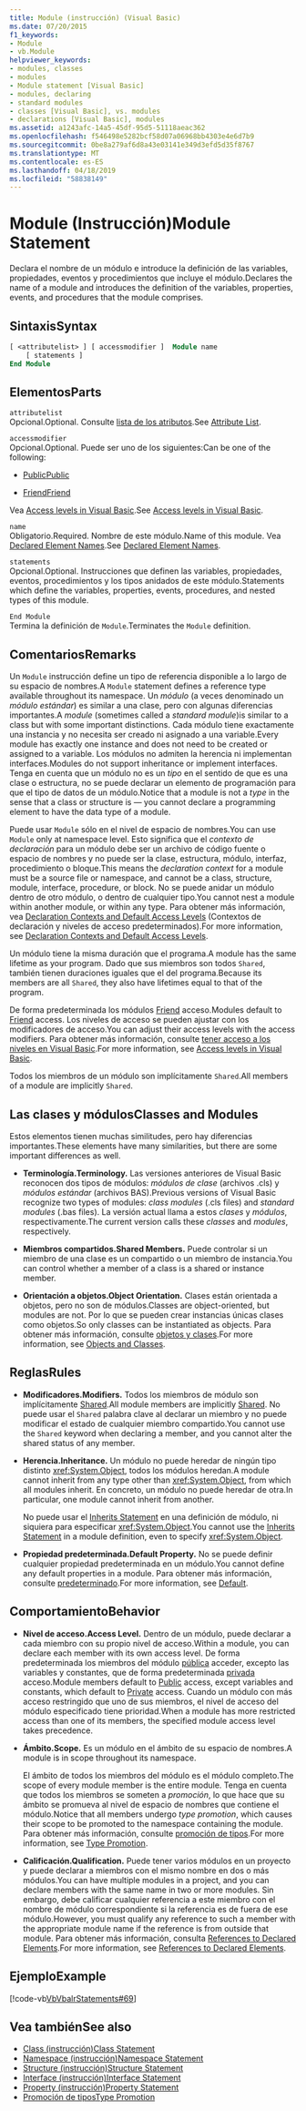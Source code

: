 ```yaml
---
title: Module (instrucción) (Visual Basic)
ms.date: 07/20/2015
f1_keywords:
- Module
- vb.Module
helpviewer_keywords:
- modules, classes
- modules
- Module statement [Visual Basic]
- modules, declaring
- standard modules
- classes [Visual Basic], vs. modules
- declarations [Visual Basic], modules
ms.assetid: a1243afc-14a5-45df-95d5-51118aeac362
ms.openlocfilehash: f546498e5282bcf58d07a06968bb4303e4e6d7b9
ms.sourcegitcommit: 0be8a279af6d8a43e03141e349d3efd5d35f8767
ms.translationtype: MT
ms.contentlocale: es-ES
ms.lasthandoff: 04/18/2019
ms.locfileid: "58838149"
---
```

# <a name="module-statement"></a><span data-ttu-id="8914c-102">Module (Instrucción)</span><span class="sxs-lookup"><span data-stu-id="8914c-102">Module Statement</span></span>
<span data-ttu-id="8914c-103">Declara el nombre de un módulo e introduce la definición de las variables, propiedades, eventos y procedimientos que incluye el módulo.</span><span class="sxs-lookup"><span data-stu-id="8914c-103">Declares the name of a module and introduces the definition of the variables, properties, events, and procedures that the module comprises.</span></span>  
  
## <a name="syntax"></a><span data-ttu-id="8914c-104">Sintaxis</span><span class="sxs-lookup"><span data-stu-id="8914c-104">Syntax</span></span>  
  
```vb 
[ <attributelist> ] [ accessmodifier ]  Module name  
    [ statements ]  
End Module  
```  
  
## <a name="parts"></a><span data-ttu-id="8914c-105">Elementos</span><span class="sxs-lookup"><span data-stu-id="8914c-105">Parts</span></span>  
 `attributelist`  
 <span data-ttu-id="8914c-106">Opcional.</span><span class="sxs-lookup"><span data-stu-id="8914c-106">Optional.</span></span> <span data-ttu-id="8914c-107">Consulte [lista de los atributos](../../../visual-basic/language-reference/statements/attribute-list.md).</span><span class="sxs-lookup"><span data-stu-id="8914c-107">See [Attribute List](../../../visual-basic/language-reference/statements/attribute-list.md).</span></span>  
  
 `accessmodifier`  
 <span data-ttu-id="8914c-108">Opcional.</span><span class="sxs-lookup"><span data-stu-id="8914c-108">Optional.</span></span> <span data-ttu-id="8914c-109">Puede ser uno de los siguientes:</span><span class="sxs-lookup"><span data-stu-id="8914c-109">Can be one of the following:</span></span>  
  
-   [<span data-ttu-id="8914c-110">Public</span><span class="sxs-lookup"><span data-stu-id="8914c-110">Public</span></span>](../../../visual-basic/language-reference/modifiers/public.md)  
  
-   [<span data-ttu-id="8914c-111">Friend</span><span class="sxs-lookup"><span data-stu-id="8914c-111">Friend</span></span>](../../../visual-basic/language-reference/modifiers/friend.md)  
  
 <span data-ttu-id="8914c-112">Vea [Access levels in Visual Basic](../../../visual-basic/programming-guide/language-features/declared-elements/access-levels.md).</span><span class="sxs-lookup"><span data-stu-id="8914c-112">See [Access levels in Visual Basic](../../../visual-basic/programming-guide/language-features/declared-elements/access-levels.md).</span></span>  
  
 `name`  
 <span data-ttu-id="8914c-113">Obligatorio.</span><span class="sxs-lookup"><span data-stu-id="8914c-113">Required.</span></span> <span data-ttu-id="8914c-114">Nombre de este módulo.</span><span class="sxs-lookup"><span data-stu-id="8914c-114">Name of this module.</span></span> <span data-ttu-id="8914c-115">Vea [Declared Element Names](../../../visual-basic/programming-guide/language-features/declared-elements/declared-element-names.md).</span><span class="sxs-lookup"><span data-stu-id="8914c-115">See [Declared Element Names](../../../visual-basic/programming-guide/language-features/declared-elements/declared-element-names.md).</span></span>  
  
 `statements`  
 <span data-ttu-id="8914c-116">Opcional.</span><span class="sxs-lookup"><span data-stu-id="8914c-116">Optional.</span></span> <span data-ttu-id="8914c-117">Instrucciones que definen las variables, propiedades, eventos, procedimientos y los tipos anidados de este módulo.</span><span class="sxs-lookup"><span data-stu-id="8914c-117">Statements which define the variables, properties, events, procedures, and nested types of this module.</span></span>  
  
 `End Module`  
 <span data-ttu-id="8914c-118">Termina la definición de `Module`.</span><span class="sxs-lookup"><span data-stu-id="8914c-118">Terminates the `Module` definition.</span></span>  
  
## <a name="remarks"></a><span data-ttu-id="8914c-119">Comentarios</span><span class="sxs-lookup"><span data-stu-id="8914c-119">Remarks</span></span>  
 <span data-ttu-id="8914c-120">Un `Module` instrucción define un tipo de referencia disponible a lo largo de su espacio de nombres.</span><span class="sxs-lookup"><span data-stu-id="8914c-120">A `Module` statement defines a reference type available throughout its namespace.</span></span> <span data-ttu-id="8914c-121">Un *módulo* (a veces denominado un *módulo estándar*) es similar a una clase, pero con algunas diferencias importantes.</span><span class="sxs-lookup"><span data-stu-id="8914c-121">A *module* (sometimes called a *standard module*)is similar to a class but with some important distinctions.</span></span> <span data-ttu-id="8914c-122">Cada módulo tiene exactamente una instancia y no necesita ser creado ni asignado a una variable.</span><span class="sxs-lookup"><span data-stu-id="8914c-122">Every module has exactly one instance and does not need to be created or assigned to a variable.</span></span> <span data-ttu-id="8914c-123">Los módulos no admiten la herencia ni implementan interfaces.</span><span class="sxs-lookup"><span data-stu-id="8914c-123">Modules do not support inheritance or implement interfaces.</span></span> <span data-ttu-id="8914c-124">Tenga en cuenta que un módulo no es un *tipo* en el sentido de que es una clase o estructura, no se puede declarar un elemento de programación para que el tipo de datos de un módulo.</span><span class="sxs-lookup"><span data-stu-id="8914c-124">Notice that a module is not a *type* in the sense that a class or structure is — you cannot declare a programming element to have the data type of a module.</span></span>  
  
 <span data-ttu-id="8914c-125">Puede usar `Module` sólo en el nivel de espacio de nombres.</span><span class="sxs-lookup"><span data-stu-id="8914c-125">You can use `Module` only at namespace level.</span></span> <span data-ttu-id="8914c-126">Esto significa que el *contexto de declaración* para un módulo debe ser un archivo de código fuente o espacio de nombres y no puede ser la clase, estructura, módulo, interfaz, procedimiento o bloque.</span><span class="sxs-lookup"><span data-stu-id="8914c-126">This means the *declaration context* for a module must be a source file or namespace, and cannot be a class, structure, module, interface, procedure, or block.</span></span> <span data-ttu-id="8914c-127">No se puede anidar un módulo dentro de otro módulo, o dentro de cualquier tipo.</span><span class="sxs-lookup"><span data-stu-id="8914c-127">You cannot nest a module within another module, or within any type.</span></span> <span data-ttu-id="8914c-128">Para obtener más información, vea [Declaration Contexts and Default Access Levels](../../../visual-basic/language-reference/statements/declaration-contexts-and-default-access-levels.md) (Contextos de declaración y niveles de acceso predeterminados).</span><span class="sxs-lookup"><span data-stu-id="8914c-128">For more information, see [Declaration Contexts and Default Access Levels](../../../visual-basic/language-reference/statements/declaration-contexts-and-default-access-levels.md).</span></span>  
  
 <span data-ttu-id="8914c-129">Un módulo tiene la misma duración que el programa.</span><span class="sxs-lookup"><span data-stu-id="8914c-129">A module has the same lifetime as your program.</span></span> <span data-ttu-id="8914c-130">Dado que sus miembros son todos `Shared`, también tienen duraciones iguales que el del programa.</span><span class="sxs-lookup"><span data-stu-id="8914c-130">Because its members are all `Shared`, they also have lifetimes equal to that of the program.</span></span>  
  
 <span data-ttu-id="8914c-131">De forma predeterminada los módulos [Friend](../../../visual-basic/language-reference/modifiers/friend.md) acceso.</span><span class="sxs-lookup"><span data-stu-id="8914c-131">Modules default to [Friend](../../../visual-basic/language-reference/modifiers/friend.md) access.</span></span> <span data-ttu-id="8914c-132">Los niveles de acceso se pueden ajustar con los modificadores de acceso.</span><span class="sxs-lookup"><span data-stu-id="8914c-132">You can adjust their access levels with the access modifiers.</span></span> <span data-ttu-id="8914c-133">Para obtener más información, consulte [tener acceso a los niveles en Visual Basic](../../../visual-basic/programming-guide/language-features/declared-elements/access-levels.md).</span><span class="sxs-lookup"><span data-stu-id="8914c-133">For more information, see [Access levels in Visual Basic](../../../visual-basic/programming-guide/language-features/declared-elements/access-levels.md).</span></span>  
  
 <span data-ttu-id="8914c-134">Todos los miembros de un módulo son implícitamente `Shared`.</span><span class="sxs-lookup"><span data-stu-id="8914c-134">All members of a module are implicitly `Shared`.</span></span>  
  
## <a name="classes-and-modules"></a><span data-ttu-id="8914c-135">Las clases y módulos</span><span class="sxs-lookup"><span data-stu-id="8914c-135">Classes and Modules</span></span>  
 <span data-ttu-id="8914c-136">Estos elementos tienen muchas similitudes, pero hay diferencias importantes.</span><span class="sxs-lookup"><span data-stu-id="8914c-136">These elements have many similarities, but there are some important differences as well.</span></span>  
  
-   <span data-ttu-id="8914c-137">**Terminología.**</span><span class="sxs-lookup"><span data-stu-id="8914c-137">**Terminology.**</span></span> <span data-ttu-id="8914c-138">Las versiones anteriores de Visual Basic reconocen dos tipos de módulos: *módulos de clase* (archivos .cls) y *módulos estándar* (archivos BAS).</span><span class="sxs-lookup"><span data-stu-id="8914c-138">Previous versions of Visual Basic recognize two types of modules: *class modules* (.cls files) and *standard modules* (.bas files).</span></span> <span data-ttu-id="8914c-139">La versión actual llama a estos *clases* y *módulos*, respectivamente.</span><span class="sxs-lookup"><span data-stu-id="8914c-139">The current version calls these *classes* and *modules*, respectively.</span></span>  
  
-   <span data-ttu-id="8914c-140">**Miembros compartidos.**</span><span class="sxs-lookup"><span data-stu-id="8914c-140">**Shared Members.**</span></span> <span data-ttu-id="8914c-141">Puede controlar si un miembro de una clase es un compartido o un miembro de instancia.</span><span class="sxs-lookup"><span data-stu-id="8914c-141">You can control whether a member of a class is a shared or instance member.</span></span>  
  
-   <span data-ttu-id="8914c-142">**Orientación a objetos.**</span><span class="sxs-lookup"><span data-stu-id="8914c-142">**Object Orientation.**</span></span> <span data-ttu-id="8914c-143">Clases están orientada a objetos, pero no son de módulos.</span><span class="sxs-lookup"><span data-stu-id="8914c-143">Classes are object-oriented, but modules are not.</span></span> <span data-ttu-id="8914c-144">Por lo que se pueden crear instancias únicas clases como objetos.</span><span class="sxs-lookup"><span data-stu-id="8914c-144">So only classes can be instantiated as objects.</span></span> <span data-ttu-id="8914c-145">Para obtener más información, consulte [objetos y clases](../../../visual-basic/programming-guide/language-features/objects-and-classes/index.md).</span><span class="sxs-lookup"><span data-stu-id="8914c-145">For more information, see [Objects and Classes](../../../visual-basic/programming-guide/language-features/objects-and-classes/index.md).</span></span>  
  
## <a name="rules"></a><span data-ttu-id="8914c-146">Reglas</span><span class="sxs-lookup"><span data-stu-id="8914c-146">Rules</span></span>  
  
-   <span data-ttu-id="8914c-147">**Modificadores.**</span><span class="sxs-lookup"><span data-stu-id="8914c-147">**Modifiers.**</span></span> <span data-ttu-id="8914c-148">Todos los miembros de módulo son implícitamente [Shared](../../../visual-basic/language-reference/modifiers/shared.md).</span><span class="sxs-lookup"><span data-stu-id="8914c-148">All module members are implicitly [Shared](../../../visual-basic/language-reference/modifiers/shared.md).</span></span> <span data-ttu-id="8914c-149">No puede usar el `Shared` palabra clave al declarar un miembro y no puede modificar el estado de cualquier miembro compartido.</span><span class="sxs-lookup"><span data-stu-id="8914c-149">You cannot use the `Shared` keyword when declaring a member, and you cannot alter the shared status of any member.</span></span>  
  
-   <span data-ttu-id="8914c-150">**Herencia.**</span><span class="sxs-lookup"><span data-stu-id="8914c-150">**Inheritance.**</span></span> <span data-ttu-id="8914c-151">Un módulo no puede heredar de ningún tipo distinto <xref:System.Object>, todos los módulos heredan.</span><span class="sxs-lookup"><span data-stu-id="8914c-151">A module cannot inherit from any type other than <xref:System.Object>, from which all modules inherit.</span></span> <span data-ttu-id="8914c-152">En concreto, un módulo no puede heredar de otra.</span><span class="sxs-lookup"><span data-stu-id="8914c-152">In particular, one module cannot inherit from another.</span></span>  
  
     <span data-ttu-id="8914c-153">No puede usar el [Inherits Statement](../../../visual-basic/language-reference/statements/inherits-statement.md) en una definición de módulo, ni siquiera para especificar <xref:System.Object>.</span><span class="sxs-lookup"><span data-stu-id="8914c-153">You cannot use the [Inherits Statement](../../../visual-basic/language-reference/statements/inherits-statement.md) in a module definition, even to specify <xref:System.Object>.</span></span>  
  
-   <span data-ttu-id="8914c-154">**Propiedad predeterminada.**</span><span class="sxs-lookup"><span data-stu-id="8914c-154">**Default Property.**</span></span> <span data-ttu-id="8914c-155">No se puede definir cualquier propiedad predeterminada en un módulo.</span><span class="sxs-lookup"><span data-stu-id="8914c-155">You cannot define any default properties in a module.</span></span> <span data-ttu-id="8914c-156">Para obtener más información, consulte [predeterminado](../../../visual-basic/language-reference/modifiers/default.md).</span><span class="sxs-lookup"><span data-stu-id="8914c-156">For more information, see [Default](../../../visual-basic/language-reference/modifiers/default.md).</span></span>  
  
## <a name="behavior"></a><span data-ttu-id="8914c-157">Comportamiento</span><span class="sxs-lookup"><span data-stu-id="8914c-157">Behavior</span></span>  
  
-   <span data-ttu-id="8914c-158">**Nivel de acceso.**</span><span class="sxs-lookup"><span data-stu-id="8914c-158">**Access Level.**</span></span> <span data-ttu-id="8914c-159">Dentro de un módulo, puede declarar a cada miembro con su propio nivel de acceso.</span><span class="sxs-lookup"><span data-stu-id="8914c-159">Within a module, you can declare each member with its own access level.</span></span> <span data-ttu-id="8914c-160">De forma predeterminada los miembros del módulo [pública](../../../visual-basic/language-reference/modifiers/public.md) acceder, excepto las variables y constantes, que de forma predeterminada [privada](../../../visual-basic/language-reference/modifiers/private.md) acceso.</span><span class="sxs-lookup"><span data-stu-id="8914c-160">Module members default to [Public](../../../visual-basic/language-reference/modifiers/public.md) access, except variables and constants, which default to [Private](../../../visual-basic/language-reference/modifiers/private.md) access.</span></span> <span data-ttu-id="8914c-161">Cuando un módulo con más acceso restringido que uno de sus miembros, el nivel de acceso del módulo especificado tiene prioridad.</span><span class="sxs-lookup"><span data-stu-id="8914c-161">When a module has more restricted access than one of its members, the specified module access level takes precedence.</span></span>  
  
-   <span data-ttu-id="8914c-162">**Ámbito.**</span><span class="sxs-lookup"><span data-stu-id="8914c-162">**Scope.**</span></span> <span data-ttu-id="8914c-163">Es un módulo en el ámbito de su espacio de nombres.</span><span class="sxs-lookup"><span data-stu-id="8914c-163">A module is in scope throughout its namespace.</span></span>  
  
     <span data-ttu-id="8914c-164">El ámbito de todos los miembros del módulo es el módulo completo.</span><span class="sxs-lookup"><span data-stu-id="8914c-164">The scope of every module member is the entire module.</span></span> <span data-ttu-id="8914c-165">Tenga en cuenta que todos los miembros se someten a *promoción*, lo que hace que su ámbito se promueva al nivel de espacio de nombres que contiene el módulo.</span><span class="sxs-lookup"><span data-stu-id="8914c-165">Notice that all members undergo *type promotion*, which causes their scope to be promoted to the namespace containing the module.</span></span> <span data-ttu-id="8914c-166">Para obtener más información, consulte [promoción de tipos](../../../visual-basic/programming-guide/language-features/declared-elements/type-promotion.md).</span><span class="sxs-lookup"><span data-stu-id="8914c-166">For more information, see [Type Promotion](../../../visual-basic/programming-guide/language-features/declared-elements/type-promotion.md).</span></span>  
  
-   <span data-ttu-id="8914c-167">**Calificación.**</span><span class="sxs-lookup"><span data-stu-id="8914c-167">**Qualification.**</span></span> <span data-ttu-id="8914c-168">Puede tener varios módulos en un proyecto y puede declarar a miembros con el mismo nombre en dos o más módulos.</span><span class="sxs-lookup"><span data-stu-id="8914c-168">You can have multiple modules in a project, and you can declare members with the same name in two or more modules.</span></span> <span data-ttu-id="8914c-169">Sin embargo, debe calificar cualquier referencia a este miembro con el nombre de módulo correspondiente si la referencia es de fuera de ese módulo.</span><span class="sxs-lookup"><span data-stu-id="8914c-169">However, you must qualify any reference to such a member with the appropriate module name if the reference is from outside that module.</span></span> <span data-ttu-id="8914c-170">Para obtener más información, consulta [References to Declared Elements](../../../visual-basic/programming-guide/language-features/declared-elements/references-to-declared-elements.md).</span><span class="sxs-lookup"><span data-stu-id="8914c-170">For more information, see [References to Declared Elements](../../../visual-basic/programming-guide/language-features/declared-elements/references-to-declared-elements.md).</span></span>  
  
## <a name="example"></a><span data-ttu-id="8914c-171">Ejemplo</span><span class="sxs-lookup"><span data-stu-id="8914c-171">Example</span></span>  
 [!code-vb[VbVbalrStatements#69](~/samples/snippets/visualbasic/VS_Snippets_VBCSharp/VbVbalrStatements/VB/Class1.vb#69)]  
  
## <a name="see-also"></a><span data-ttu-id="8914c-172">Vea también</span><span class="sxs-lookup"><span data-stu-id="8914c-172">See also</span></span>

- [<span data-ttu-id="8914c-173">Class (instrucción)</span><span class="sxs-lookup"><span data-stu-id="8914c-173">Class Statement</span></span>](../../../visual-basic/language-reference/statements/class-statement.md)
- [<span data-ttu-id="8914c-174">Namespace (instrucción)</span><span class="sxs-lookup"><span data-stu-id="8914c-174">Namespace Statement</span></span>](../../../visual-basic/language-reference/statements/namespace-statement.md)
- [<span data-ttu-id="8914c-175">Structure (instrucción)</span><span class="sxs-lookup"><span data-stu-id="8914c-175">Structure Statement</span></span>](../../../visual-basic/language-reference/statements/structure-statement.md)
- [<span data-ttu-id="8914c-176">Interface (instrucción)</span><span class="sxs-lookup"><span data-stu-id="8914c-176">Interface Statement</span></span>](../../../visual-basic/language-reference/statements/interface-statement.md)
- [<span data-ttu-id="8914c-177">Property (instrucción)</span><span class="sxs-lookup"><span data-stu-id="8914c-177">Property Statement</span></span>](../../../visual-basic/language-reference/statements/property-statement.md)
- [<span data-ttu-id="8914c-178">Promoción de tipos</span><span class="sxs-lookup"><span data-stu-id="8914c-178">Type Promotion</span></span>](../../../visual-basic/programming-guide/language-features/declared-elements/type-promotion.md)
